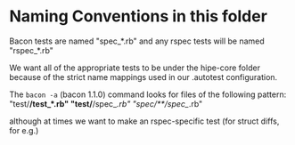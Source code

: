 # Naming Conventions in this folder

Bacon tests are named "spec_\*.rb" and any rspec tests will be named "rspec_\*.rb"

We want all of the appropriate tests to be under the hipe-core folder 
because of the strict name mappings used in our .autotest configuration.

The `bacon -a` (bacon 1.1.0) command looks for files of the following pattern: 
  "test/**/test_*.rb"
  "test/**/spec_*.rb"
  "spec/**/spec_*.rb"
  
although at times we want to make an rspec-specific test (for struct diffs, for e.g.)